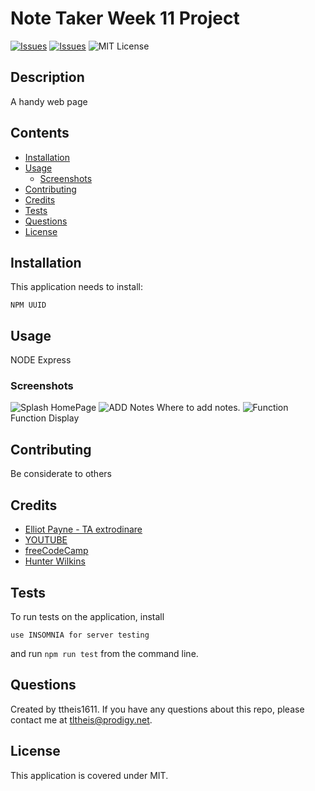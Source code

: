 # Note Taker Week 11 Project
[![Issues](https://img.shields.io/github/issues/ttheis1611/NoteTakerWK11)](https://github.com/ttheis1611/NoteTakerWK11/issues) [![Issues](https://img.shields.io/github/contributors/ttheis1611/NoteTakerWK11)](https://github.com/ttheis1611/NoteTakerWK11/graphs/contributors) ![MIT License](https://img.shields.io/badge/license-MIT-blue)


## Description
A handy web page

## Contents
* [Installation](#installation)
* [Usage](#usage)
   * [Screenshots](#screenshots)
* [Contributing](#contributing)
* [Credits](#credits)
* [Tests](#tests)
* [Questions](#questions)
* [License](#license)


## Installation
This application needs to install: 
```
NPM UUID
```
  
## Usage
NODE Express 
  
### Screenshots
![Splash](C:\Users\tlthe\Documents\blended-bootcamp\Challenges\NoteTakerWK11\images\SplashPage.jpg)
HomePage 
![ADD Notes](C:\Users\tlthe\Documents\blended-bootcamp\Challenges\NoteTakerWK11\images\NoteHTML.jpg)
Where to add notes. 
![Function](C:\Users\tlthe\Documents\blended-bootcamp\Challenges\NoteTakerWK11\images\Notefunction.jpg)
Function Display 


## Contributing
Be considerate to others
  
## Credits
* [Elliot Payne - TA extrodinare](N/A)
* [YOUTUBE](https://www.youtube.com/watch?v=GgNcs9zIFSA)
* [freeCodeCamp](https://forum.freecodecamp.org/t/what-is-the-purpose-of-this-line-of-code/405101)
* [Hunter Wilkins](TA)

  
## Tests
To run tests on the application, install
```
use INSOMNIA for server testing
```
and run `npm run test` from the command line.
  
## Questions
Created by ttheis1611. 
      If you have any questions about this repo, please contact me at tltheis@prodigy.net.
  
## License
This application is covered under MIT.